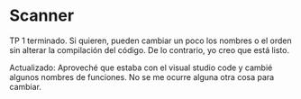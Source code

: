 # Scanner

TP 1 terminado. Si quieren, pueden cambiar un poco los nombres o el orden sin alterar la compilación del código. De lo contrario, yo creo que está listo.

Actualizado: Aproveché que estaba con el visual studio code y cambié algunos nombres de funciones. No se me ocurre alguna otra cosa para cambiar.